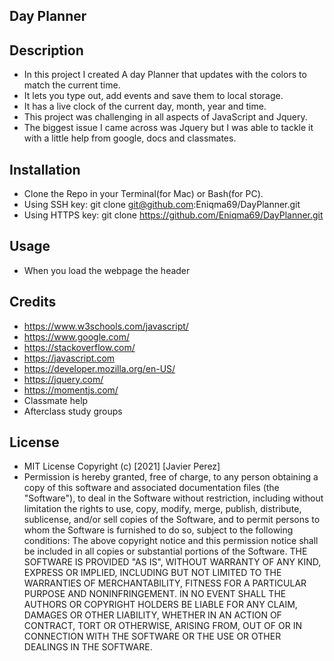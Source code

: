 ## Day Planner

## Description
- In this project I created A day Planner that updates with the colors to match the current time.
- It lets you type out, add events and save them to local storage.
- It has a live clock of the current day, month, year and time.
- This project was challenging in all aspects of JavaScript and Jquery.
- The biggest issue I came across was Jquery but I was able to tackle it with a little help from google, docs and classmates.

## Installation
- Clone the Repo in your Terminal(for Mac) or Bash(for PC).
- Using SSH key: git clone git@github.com:Eniqma69/DayPlanner.git
- Using HTTPS key: git clone https://github.com/Eniqma69/DayPlanner.git

## Usage
- When you load the webpage the header
## Credits
- https://www.w3schools.com/javascript/
- https://www.google.com/
- https://stackoverflow.com/
- https://javascript.com
- https://developer.mozilla.org/en-US/
- https://jquery.com/
- https://momentjs.com/
- Classmate help
- Afterclass study groups


## License
- MIT License
Copyright (c) [2021] [Javier Perez]
- Permission is hereby granted, free of charge, to any person obtaining a copy
of this software and associated documentation files (the "Software"), to deal
in the Software without restriction, including without limitation the rights
to use, copy, modify, merge, publish, distribute, sublicense, and/or sell
copies of the Software, and to permit persons to whom the Software is
furnished to do so, subject to the following conditions:
The above copyright notice and this permission notice shall be included in all
copies or substantial portions of the Software.
THE SOFTWARE IS PROVIDED "AS IS", WITHOUT WARRANTY OF ANY KIND, EXPRESS OR
IMPLIED, INCLUDING BUT NOT LIMITED TO THE WARRANTIES OF MERCHANTABILITY,
FITNESS FOR A PARTICULAR PURPOSE AND NONINFRINGEMENT. IN NO EVENT SHALL THE
AUTHORS OR COPYRIGHT HOLDERS BE LIABLE FOR ANY CLAIM, DAMAGES OR OTHER
LIABILITY, WHETHER IN AN ACTION OF CONTRACT, TORT OR OTHERWISE, ARISING FROM,
OUT OF OR IN CONNECTION WITH THE SOFTWARE OR THE USE OR OTHER DEALINGS IN THE
SOFTWARE.